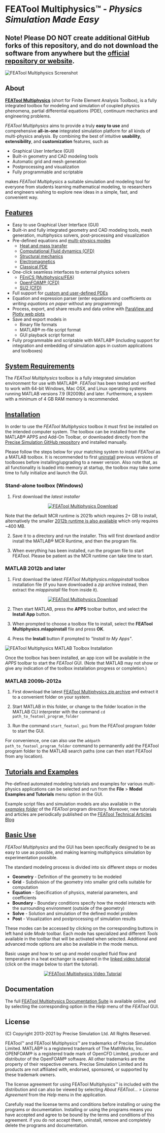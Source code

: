 FEATool Multiphysics™ - _Physics Simulation Made Easy_
======================================================

## **Note! Please DO NOT create additional GitHub forks of this repository, and do not download the software from anywhere but the [official repository or website](https://www.featool.com).**

![FEATool Multiphysics Screenshot](https://raw.githubusercontent.com/precise-simulation/featool-multiphysics/master/featool-multiphysics-screenshot.png)

About
-----

[**FEATool Multiphysics**](https://www.featool.com)
(short for Finite Element Analysis Toolbox), is a fully integrated
toolbox for modeling and simulation of coupled physics phenomena,
partial differential equations (PDE), continuum mechanics and
engineering problems.

_FEATool Multiphysics_ aims to provide a truly **easy to use** and
comprehensive **all-in-one** integrated simulation platform for all
kinds of multi-physics analysis. By combining the best of intuitive
**usability**, **extensibility**, and **customization** features,
such as

- Graphical User Interface (GUI)
- Built-in geometry and CAD modeling tools
- Automatic grid and mesh generation
- Postprocessing and visualization
- Fully programmable and scriptable

makes _FEATool Multiphysics_ a suitable simulation and modeling tool
for everyone from students learning mathematical modeling, to
researchers and engineers wishing to explore new ideas in a simple,
fast, and convenient way.


[Features](https://www.featool.com/featool-multiphysics-features)
--------

- Easy to use Graphical User Interface (GUI)
- Built-in and fully integrated geometry and CAD modeling tools, mesh
  generation, multiphysics solvers, post-processing and visualization
- Pre-defined equations and [multi-physics modes](https://www.featool.com/doc/physics.html#phys_modes)
  + [Heat and mass transfer](https://www.featool.com/multiphysics/#heat-and-mass-transfer)
  + [Computational Fluid dynamics (CFD)](https://www.featool.com/cfd-toolbox)
  + [Structural mechanics](https://www.featool.com/multiphysics/#structural-mechanics)
  + [Electromagnetics](https://www.featool.com/multiphysics/#electromagnetics)
  + [Classical PDE](https://www.featool.com/multiphysics/#partial-differential-equations)
- One-click seamless interfaces to external physics solvers
  + [FEniCS (Multiphysics/FEA)](https://www.featool.com/doc/fenics.html)
  + [OpenFOAM® (CFD)](https://www.featool.com/doc/openfoam.html)
  + [SU2 (CFD)](https://www.featool.com/doc/su2.html)
- Full support for [custom and user-defined PDEs](https://www.featool.com/doc/physics.html#phys_ce)
- Equation and expression parser (enter equations and coefficients
  _as writing equations on paper_ without any programming)
- Process, export, and share results and data online with
  [ParaView and Plotly web plots](https://www.featool.com/web-plots)
- Save and export models in
  + Binary file formats
  + MATLAB® m-file script format
  + GUI playback script format
- Fully programmable and scriptable with MATLAB®
  (including support for integration and embedding of
  simulation apps in custom applications and toolboxes)


[System Requirements](https://www.featool.com/doc/quickstart.html#prereq)
-------------------

The _FEATool Multiphysics_ toolbox is a fully integrated simulation
environment for use with MATLAB®. _FEATool_ has been tested and
verified to work with 64-bit Windows, Mac OSX, and Linux operating
systems running MATLAB versions 7.9 (R2009b) and later. Furthermore,
a system with a minimum of 4 GB RAM memory is recommended.


[Installation](https://www.featool.com/doc/quickstart.html#install)
------------

In order to use the _FEATool Multiphysics_ toolbox it must first be
installed on the intended computer system. The toolbox can be
installed from the MATLAB® APPS and Add-On Toolbar, or downloaded
directly from the [Precise Simulation GitHub repository](https://github.com/precise-simulation/featool-multiphysics/releases/latest)
and installed manually.

Please follow the steps below for your matching system to install
_FEATool_ as a MATLAB toolbox. It is recommended to first [uninstall](https://www.featool.com/doc/quickstart.html#uninstall)
previous versions of toolboxes before installing/upgrading to a
newer version. Also note that, as all functionality is loaded into
memory at startup, the toolbox may take some time to fully initialize
and launch the GUI.

### Stand-alone toolbox (Windows)

1) First download the _latest installer_

<p align="center">
  <a href="https://github.com/precise-simulation/featool-multiphysics/releases/download/1.15.2/FEATool_Multiphysics_MCR2021b_installer.exe" target="_blank"><img src="https://raw.githubusercontent.com/precise-simulation/featool-multiphysics/master/featool-multiphysics-download.png" alt="FEATool Multiphysics Download" style="max-width:50%"></a>
</p>

Note that the default MCR runtime is 2021b which requires 2+ GB to install, 
alternatively the smaller [2012b runtime is also available](https://github.com/precise-simulation/featool-multiphysics/releases/download/1.15.2/FEATool_Multiphysics_MCR2012b_installer.exe)
which only requires ~400 MB.

2) Save it to a directory and run the installer. This will first
downlaod and/or install the MATLAB® MCR Runtime, and then the program file.

3) When everything has been installed, run the program file to start
FEATool. Please be patient as the MCR runtime can take time to start.

### MATLAB 2012b and later

1) First download the latest _FEATool Multiphysics.mlappinstall_
   toolbox installation file (if you have downloaded a _zip_ archive
   instead, then extract the _mlappinstall_ file from inside it).

<p align="center">
  <a href="https://github.com/precise-simulation/featool-multiphysics/raw/master/FEATool%20Multiphysics.mlappinstall" target="_blank"><img src="https://raw.githubusercontent.com/precise-simulation/featool-multiphysics/master/featool-multiphysics-download.png" alt="FEATool Multiphysics Download" style="max-width:50%"></a>
</p>

2) Then start MATLAB, press the **APPS** toolbar button,
   and select the **Install App** button.

3) When prompted to choose a toolbox file to install, select the
   **FEATool Multiphysics.mlappinstall** file and press **OK**.

4) Press the **Install** button if prompted to _"Install to My Apps"_.

![FEATool Multiphysics MATLAB Toolbox Installation](https://www.featool.com/doc/featool-multiphysics-toolbox-installation_50.jpg)

Once the toolbox has been installed, an app icon will be available in
the _APPS_ toolbar to start the _FEATool_ GUI. (Note that MATLAB may
not show or give any indication of the toolbox installation progress
or completion.)

### MATLAB 2009b-2012a

1) First download the latest [FEATool Multiphysics zip archive](https://github.com/precise-simulation/featool-multiphysics/archive/master.zip)
   and extract it to a convenient folder on your system.

2) Start MATLAB in this folder, or change to the folder location in
   the MATLAB CLI interpreter with the command
   `cd path_to_featool_program_folder`

3) Run the command `start_featool_gui` from the FEATool program folder
   to start the GUI.

For convenience, one can also use the `addpath path_to_featool_program_folder`
command to permanently add the FEATool program folder to the MATLAB
search paths (one can then start FEATool from any location).


[Tutorials and Examples](https://www.featool.com/doc/quickstart.html#tutorials_and_examples)
----------------------

Pre-defined automated modeling tutorials and examples for various
multi-physics applications can be selected and run from the
          **File** > **Model Examples and Tutorials**
menu option in the GUI.

Example script files and simulation models are also available in the
                       [_examples folder_](https://github.com/precise-simulation/featool-multiphysics/tree/master/examples)
of the _FEATool_ program directory. Moreover, new tutorials and
articles are periodically published on the [FEATool Technical Articles Blog](https://www.featool.com/articles)


[Basic Use](https://www.featool.com/doc/quickstart.html#qs_work)
---------

_FEATool Multiphysics_ and the GUI has been specifically designed to
be as easy to use as possible, and making learning multiphysics
simulation by experimentation possible.

The standard modeling process is divided into six different steps or modes

- **Geometry** - Definition of the geometry to be modeled
- **Grid**     - Subdivision of the geometry into smaller grid cells
                 suitable for computation
- **Equation** - Specification of physics, material parameters, and coefficients
- **Boundary** - Boundary conditions specify how the model interacts
                 with the surrounding environment (outside of the geometry)
- **Solve**    - Solution and simulation of the defined model problem
- **Post**     - Visualization and postprocessing of simulation results

These modes can be accessed by clicking on the corresponding buttons
in left hand side _Mode_ toolbar. Each mode has specialized and
different _Tools_ available in the toolbar that will be activated when
selected. Additional and advanced mode options are also be available
in the mode menus.

Basic usage and how to set up and model coupled fluid flow and
temperature in a heat exchanger is explained in the
[linked video tutorial](https://youtu.be/TBfVWgYbGTw)
(click on the image below to start the tutorial).

<p align="center">
  <a href="https://www.youtube.com/watch?v=TBfVWgYbGTw" target="_blank">
    <img src="https://img.youtube.com/vi/TBfVWgYbGTw/0.jpg"
         alt="FEATool Multiphysics Video Tutorial" style="max-width:100%">
  </a>
</p>


Documentation
-------------

The full [FEATool Multiphysics Documentation Suite](https://www.featool.com/doc)
is available online, and by selecting the corresponding
option in the _Help_ menu of the _FEATool_ GUI.


License
-------

(C) Copyright 2013-2021 by Precise Simulation Ltd.
All Rights Reserved.

FEATool™ and FEATool Multiphysics™ are trademarks of Precise
Simulation Limited. MATLAB® is a registered trademark of The
MathWorks, Inc. OPENFOAM® is a registered trade mark of OpenCFD
Limited, producer and distributor of the OpenFOAM® software.
All other trademarks are the property of their respective
owners. Precise Simulation Limited and its products are not affiliated
with, endorsed, sponsored, or supported by these trademark owners.

The license agreement for using FEATool Multiphysics™ is included with
the distribution and can also be viewed by selecting
_About FEATool..._ > _License Agreement_ from the _Help_ menu
in the application.

Carefully read the license terms and conditions before installing or
using the programs or documentation. Installing or using the programs
means you have accepted and agree to be bound by the terms and
conditions of this agreement. if you do not accept them, uninstall,
remove and completely delete the programs and documentation.
